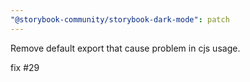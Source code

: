 ```yaml
---
"@storybook-community/storybook-dark-mode": patch
---
```


Remove default export that cause problem in cjs usage.

fix #29

